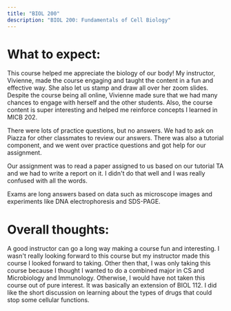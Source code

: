 ```yaml
---
title: "BIOL 200"
description: "BIOL 200: Fundamentals of Cell Biology"
---
```


# What to expect: 
This course helped me appreciate the biology of our body! My instructor, Vivienne, made the course engaging and taught the content in a fun and effective way. She also let us stamp and draw all over her zoom slides. Despite the course being all online, Vivienne made sure that we had many chances to engage with herself and the other students. Also, the course content is super interesting and helped me reinforce concepts I learned in MICB 202. 

There were lots of practice questions, but no answers. We had to ask on Piazza for other classmates to review our answers. There was also a tutorial component, and we went over practice questions and got help for our assignment. 

Our assignment was to read a paper assigned to us based on our tutorial TA and we had to write a report on it. I didn't do that well and I was really confused with all the words. 

Exams are long answers based on data such as microscope images and experiments like DNA electrophoresis and SDS-PAGE.

# Overall thoughts: 
A good instructor can go a long way making a course fun and interesting. I wasn't really looking forward to this course but my instructor made this course I looked forward to taking. Other then that, I was only taking this course because I thought I wanted to do a combined major in CS and Microbiology and Immunology. Otherwise, I would have not taken this course out of pure interest. It was basically an extension of BIOL 112. I did like the short discussion on learning about the types of drugs that could stop some cellular functions.
